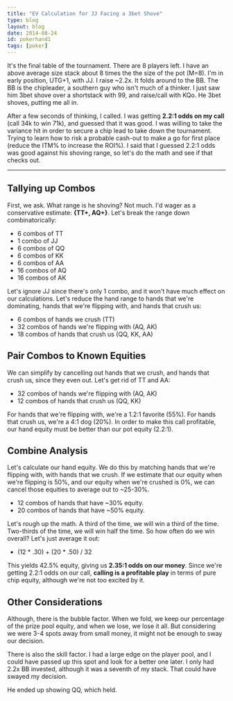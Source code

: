 ```yaml
---
title: "EV Calculation for JJ Facing a 3bet Shove"
type: blog
layout: blog
date: 2014-08-24
id: pokerhand1
tags: [poker]
---
```


It's the final table of the tournament. There are 8 players left. I have an
above average size stack about 8 times the the size of the pot (M=8). I'm
in early position, UTG+1, with JJ. I raise ~2.2x. It folds around to the BB.
The BB is the chipleader, a southern guy who isn't much of a thinker. I just
saw him 3bet shove over a shortstack with 99, and raise/call with KQo. He 3bet
shoves, putting me all in.

After a few seconds of thinking, I called. I was getting **2.2:1 odds on my
call** (call 34k to win 71k), and guessed that it was good. I was willing to
take the variance hit in order to secure a chip lead to take down the
tournament. Trying to learn how to risk a probable cash-out to make a go for
first place (reduce the ITM% to increase the ROI%). I said that I guessed 2.2:1
odds was good against his shoving range, so let's do the math and see if that
checks out.

---

## Tallying up Combos

First, we ask. What range is he shoving? Not much. I'd wager as a conservative
estimate: **{TT+, AQ+}**. Let's break the range down combinatorically:

- 6 combos of TT
- 1 combo of JJ
- 6 combos of QQ
- 6 combos of KK
- 6 combos of AA
- 16 combos of AQ
- 16 combos of AK

Let's ignore JJ since there's only 1 combo, and it won't have much effect on
our calculations. Let's reduce the hand range to hands that we're dominating,
hands that we're flipping with, and hands that crush us:

- 6 combos of hands we crush (TT)
- 32 combos of hands we're flipping with (AQ, AK)
- 18 combos of hands that crush us (QQ, KK, AA)

## Pair Combos to Known Equities

We can simplify by cancelling out hands that we crush, and hands that crush us,
since they even out. Let's get rid of TT and AA:

- 32 combos of hands we're flipping with (AQ, AK)
- 12 combos of hands that crush us (QQ, KK)

For hands that we're flipping with, we're a 1.2:1 favorite (55%). For hands
that crush us, we're a 4:1 dog (20%). In order to make this call profitable,
our hand equity must be better than our pot equity (2.2:1).

## Combine Analysis

Let's calculate our hand equity. We do this by matching hands that we're
flipping with, with hands that we crush. If we estimate that our equity when
we're flipping is 50%, and our equity when we're crushed is 0%, we can cancel
those equities to average out to ~25-30%.

- 12 combos of hands that have ~30% equity.
- 20 combos of hands that have ~50% equity.

Let's rough up the math. A third of the time, we will win a third of the time.
Two-thirds of the time, we will win half the time. So how often do we win
overall? Let's just average it out:

- (12 * .30) + (20 * .50) / 32

This yields 42.5% equity, giving us **2.35:1 odds on our money**. Since we're
getting 2.2:1 odds on our call, **calling is a profitable play** in terms of
pure chip equity, although we're not too excited by it.

## Other Considerations

Although, there is the bubble factor. When we fold, we keep our percentage of
the prize pool equity, and when we lose, we lose it all. But considering we
were 3-4 spots away from small money, it might not be enough to sway our
decision.

There is also the skill factor. I had a large edge on the player pool, and I
could have passed up this spot and look for a better one later. I only had 2.2x
BB invested, although it was a seventh of my stack. That could have swayed my
decision.

He ended up showing QQ, which held.
